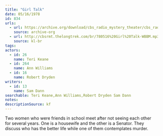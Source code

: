 ```yaml
---
title: "Girl Talk"
date: 05/16/1978
id: 834
urls: 
  - url: https://archive.org/download/cbs_radio_mystery_theater/cbs_radio_mystery_theater-0801-0850.zip/cbs_radio_mystery_theater-0801-0850%2Fcbsrmt_0834_girl_talk.mp3
    source: archive-org
  - url: http://cbsrmt.thelongtrek.com/br/780516%20Girl%20Talk-WBBM.mp3
    source: kl-br
tags: 
actors:  
  - id: 26
    name: Teri Keane  
  - id: 264
    name: Ann Williams  
  - id: 16
    name: Robert Dryden
writers:  
  - id: 13
    name: Sam Dann
searchable: Teri Keane,Ann Williams,Robert Dryden Sam Dann
notes: 
descriptionSource: kf
---
```

Two women who were friends in school meet after not seeing each other for several years. One is a housewife and the other is a Senator. They discuss who has the better life while one of them contemplates murder.